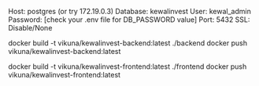 Host: postgres  (or try 172.19.0.3)
Database: kewalinvest
User: kewal_admin
Password: [check your .env file for DB_PASSWORD value]
Port: 5432
SSL: Disable/None











docker build -t vikuna/kewalinvest-backend:latest ./backend
docker push vikuna/kewalinvest-backend:latest


docker build -t vikuna/kewalinvest-frontend:latest ./frontend
docker push vikuna/kewalinvest-frontend:latest